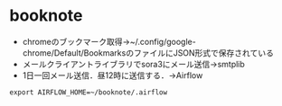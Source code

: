 # booknote



- chromeのブックマーク取得→~/.config/google-chrome/Default/BookmarksのファイルにJSON形式で保存されている
- メールクライアントライブラリでsora3にメール送信→smtplib
- 1日一回メール送信．昼12時に送信する．→Airflow


```
export AIRFLOW_HOME=~/booknote/.airflow
```
